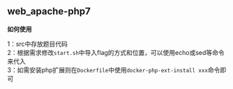 ## web_apache-php7

**如何使用**

1：src中存放题目代码  
2：根据需求修改`start.sh`中导入flag的方式和位置，可以使用echo或sed等命令来代入  
3：如需安装php扩展则在`Dockerfile`中使用`docker-php-ext-install xxx`命令即可
